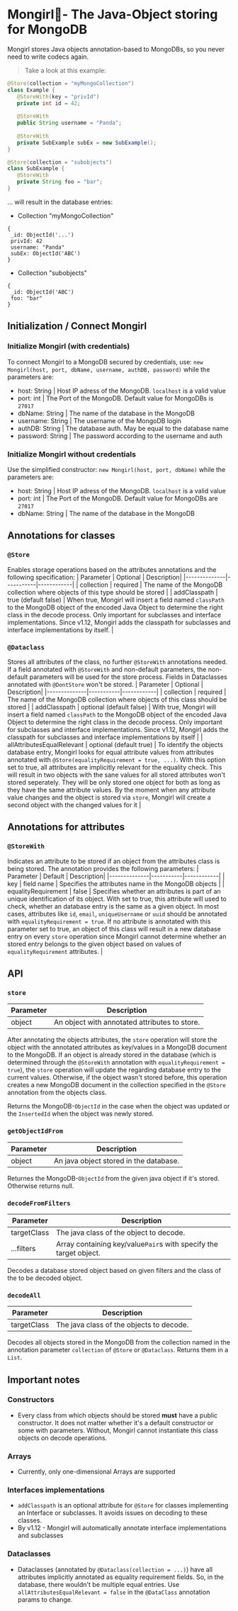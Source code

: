 # Mongirl💾- The Java-Object storing for MongoDB
Mongirl stores Java objects annotation-based to MongoDBs, so you never need to write codecs again.
> Take a look at this example:
```java
@Store(collection = "myMongoCollection")
class Example {
   @StoreWith(key = "privId")
   private int id = 42;
 
   @StoreWith
   public String username = "Panda";
 
   @StoreWith
   private SubExample subEx = new SubExample();
}

@Store(collection = "subobjects")
class SubExample {
   @StoreWith
   private String foo = "bar";
}
```
... will result in the database entries:
+ Collection "myMongoCollection"
```
{
 _id: ObjectId('...')
 privId: 42
 username: "Panda"
 subEx: ObjectId('ABC')
}
```
+ Collection "subobjects"
```
{
 _id: ObjectId('ABC')
 foo: "bar"
}
```

## Initialization / Connect Mongirl
### Initialize Mongirl (with credentials)
To connect Mongirl to a MongoDB secured by credentials, use:
```new Mongirl(host, port, dbName, username, authDB, password)```
while the parameters are:
+ host: String     | Host IP adress of the MongoDB. ``localhost`` is a valid value
+ port: int        | The Port of the MongoDB. Default value for MongoDBs is ``27017``
+ dbName: String   | The name of the database in the MongoDB
+ username: String | The username of the MongoDB login
+ authDB: String   | The database auth. May be equal to the database name
+ password: String | The password according to the username and auth

### Initialize Mongirl without credentials
Use the simplified constructor:
```new Mongirl(host, port, dbName)```
while the parameters are:
+ host: String     | Host IP adress of the MongoDB. ``localhost`` is a valid value
+ port: int        | The Port of the MongoDB. Default value for MongoDBs are ``27017``
+ dbName: String   | The name of the database in the MongoDB

## Annotations for classes
### `@Store`
Enables storage operations based on the attributes annotations and the following specification:
| Parameter    | Optional   | Description|
|--------------|-----------|------------|
| collection | required | The name of the MongoDB collection where objects of this type should be stored |
| addClasspath | true (default false) | When true, Mongirl will insert a field named `classPath` to the MongoDB object of the encoded Java Object to determine the right class in the decode process. Only important for subclasses and interface implementations. Since v1.12, Mongirl adds the classpath for subclasses and interface implementations by itself. |

### `@Dataclass`
Stores all attributes of the class, no further `@StoreWith` annotations needed. If a field annotated with `@StoreWith` and non-default parameters, the non-default parameters will be used for the store process. Fields in Dataclasses annotated with `@DontStore` won't be stored.
| Parameter    | Optional   | Description|
|--------------|-----------|------------|
| collection | required | The name of the MongoDB collection where objects of this class should be stored |
| addClasspath | optional (default false) | With true, Mongirl will insert a field named `classPath` to the MongoDB object of the encoded Java Object to determine the right class in the decode process. Only important for subclasses and interface implementations. Since v1.12, Mongirl adds the classpath for subclasses and interface implementations by itself |
| allAttributesEqualRelevant | optional (default true) | To identify the objects database entry, Mongirl looks for equal attribute values from attributes annotated with `@Store(equalityRequirement = true, ...)`. With this option set to true, all attributes are implicitly relevant for the equality check. This will result in two objects with the sane values for all stored attributes won't stored seperately. They will be only stored one object for both as long as they have the same attribute values. By the moment when any attribute value changes and the object is stored via `store`, Mongirl will create a second object with the changed values for it |

## Annotations for attributes
### `@StoreWith`
Indicates an attribute to be stored if an object from the attributes class is being stored. The annotation provides the following parameters:
| Parameter    | Default   | Description|
|--------------|-----------|------------|
| key          | field name | Specifies the attributes name in the MongoDB objects |
| equalityRequirement      | false  | Specifies whether an attributes is part of an unique identification of its object. With set to true, this attribute will used to check, whether an database entry is the same as a given object. In most cases, attributes like `id`, `email`, `uniqueUsername` or `uuid` should be annotated with `equalityRequirement = true`. If no attribute is annotated with this parameter set to true, an object of this class will result in a new database entry on every `store` operation since Mongirl cannot determine whether an stored entry belongs to the given object based on values of `equalityRequirement` attributes. |

## API
### ```store```
| Parameter    | Description|
|--------------|------------|
| object | An object with annotated attributes to store. |

After annotating the objects attributes, the `store` operation will store the object with the annotated attributes as key/values in a MongoDB document to the MongoDB. If an object is already stored in the database (which is determined through the `@StoreWith` annotation with `equalityRequirement = true`), the `store` operation will update the regarding database entry to the current values. Otherwise, if the object wasn't stored before, this operation creates a new MongoDB document in the collection specified in the `@Store` annotation from the objects class.

Returns the MongoDB-`ObjectId` in the case when the object was updated or the `InsertedId` when the object was newly stored.

### `getObjectIdFrom`
| Parameter    | Description|
|--------------|------------|
| object | An java object stored in the database. |

Returnes the MongoDB-`ObjectId` from the given java object if it's stored. Otherwise returns null.

### `decodeFromFilters`
| Parameter    | Description|
|--------------|------------|
| targetClass | The java class of the object to decode. |
| ...filters | Array containing key/value`Pair`s with specify the target object. |

Decodes a database stored object based on given filters and the class of the to be decoded
object.

### `decodeAll`
| Parameter    | Description|
|--------------|------------|
| targetClass | The java class of the objects to decode. |

Decodes all objects stored in the MongoDB from the collection named in the annotation parameter `collection` of `@Store` or `@Dataclass`.
Returns them in a `List`.

## Important notes
### Constructors
 + Every class from which objects should be stored **must** have a public constructor. It does not matter whether it's a default constructor or some with parameters. Without, Mongirl cannot instantiate this class objects on decode operations.

### Arrays
 + Currently, only one-dimensional Arrays are supported

### Interfaces implementations
 + ```addClasspath``` is an optional attribute for ```@Store``` for classes implementing an Interface or subclasses. It avoids issues on decoding to these classes.
 + By v1.12 - Mongirl will automatically annotate interface implementations and subclasses
 
### Dataclasses
 + Dataclasses (annotated by ```@Dataclass(collection = ...)```) have all attributes implicitly annotated as equality requirement fields.
 So, in the database, there wouldn't be multiple equal entries. Use ```allAttributesEqualRelevant = false``` in the ```@DataClass``` annotation params to change.
